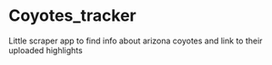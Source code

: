# Coyotes_tracker
Little scraper app to find info about arizona coyotes and link to their uploaded highlights
